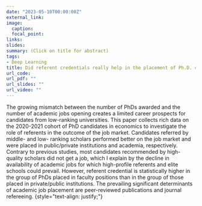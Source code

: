 ```yaml
---
date: "2023-05-10T00:00:00Z"
external_link: 
image:
  caption: 
  focal_point: 
links:
slides: 
summary: (Click on title for abstract)
tags:
- Deep Learning
title: Did referent credentials really help in the placement of Ph.D. candidates on the job market? Evidence with Covid-19?
url_code: 
url_pdf: ""
url_slides: ""
url_video: ""
---
```


The growing mismatch between the number of PhDs awarded and the number of academic jobs opening creates a limited career prospects for candidates from low-ranking universities. This paper collects rich data on the 2020-2021 cohort of PhD candidates in economics to investigate the role of referents in the outcome of the job market. Candidates referred by middle- and low- ranking scholars performed better on the job market and were placed in public/private institutions and academia, respectively. Contrary to previous studies, most candidates recommended by high-quality scholars did not get a job, which I explain by the decline in availability of academic jobs for which high-profile referents and elite schools could prevail. However, referent credential is statistically higher in the group of PhDs placed in faculty positions than in the group of those placed in private/public institutions. The prevailing significant determinants of academic job placement are peer-reviewed publications and journal refereeing.
{style="text-align: justify;"}


